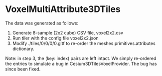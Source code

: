 # VoxelMultiAttribute3DTiles

The data was generated as follows:

1. Generate 8-sample (2x2 cube) CSV file, voxel2x2.csv
2. Run tiler with the config file voxel2x2.json
3. Modify ./tiles/0/0/0/0.gltf to re-order the meshes.primitives.attributes dictionary.

Note: in step 3, the (key: index) pairs are left intact. We simply
re-ordered the entries to simulate a bug in Cesium3DTilesVoxelProvider.
The bug has since been fixed.
